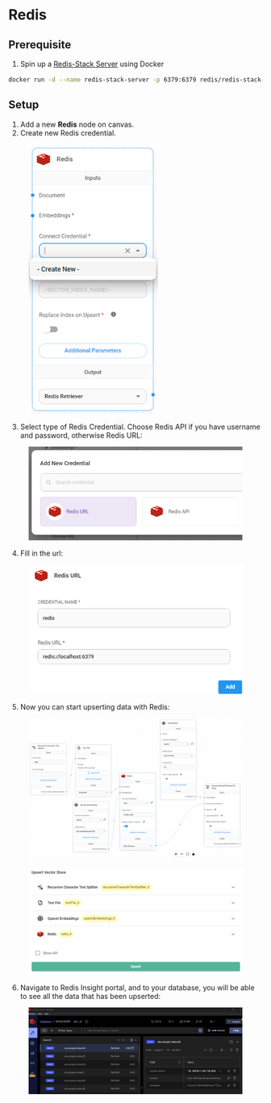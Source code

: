 # Redis

## Prerequisite

1. Spin up a [Redis-Stack Server](https://redis.io/docs/latest/operate/oss_and_stack/install/install-stack/docker/) using Docker

```bash
docker run -d --name redis-stack-server -p 6379:6379 redis/redis-stack-server:latest
```

## Setup

1. Add a new **Redis** node on canvas.
2. Create new Redis credential.

<figure><img src="../../../.gitbook/assets/image--1---1---3---1---1-.png" alt="" width="257"><figcaption></figcaption></figure>

3. Select type of Redis Credential. Choose Redis API if you have username and password, otherwise Redis URL:

<figure><img src="../../../.gitbook/assets/image--2---1---1---2-.png" alt="" width="563"><figcaption></figcaption></figure>

4. Fill in the url:

<figure><img src="../../../.gitbook/assets/image--3---1---1---1---2---1-.png" alt="" width="542"><figcaption></figcaption></figure>

5. Now you can start upserting data with Redis:

<figure><img src="../../../.gitbook/assets/image--8---1---1---1---1---1---1---1---1---1-.png" alt=""><figcaption></figcaption></figure>

<figure><img src="../../../.gitbook/assets/image--9---2-.png" alt=""><figcaption></figcaption></figure>

6. Navigate to Redis Insight portal, and to your database, you will be able to see all the data that has been upserted:

<figure><img src="../../../.gitbook/assets/image--138-.png" alt=""><figcaption></figcaption></figure>
